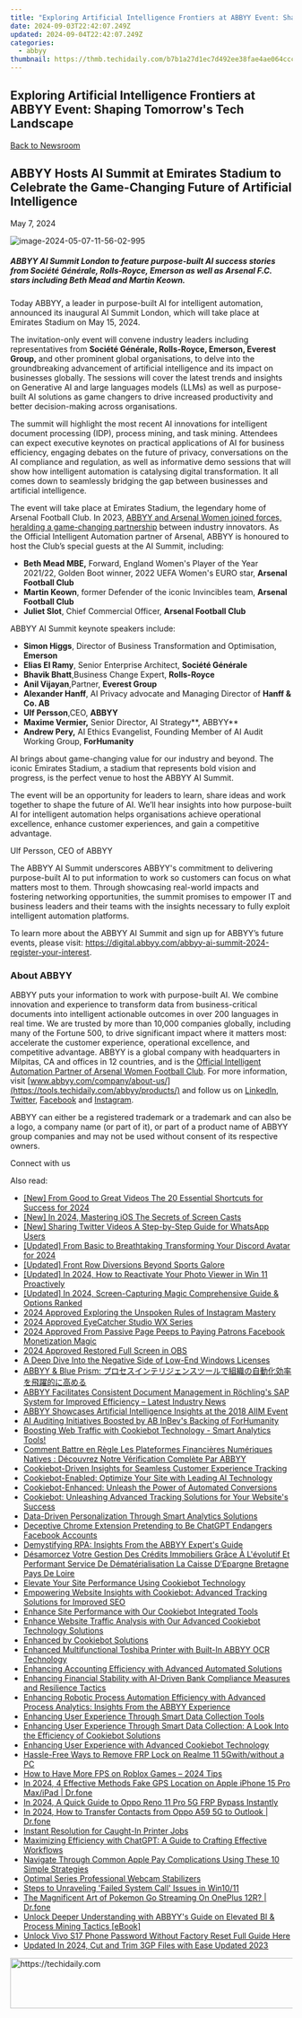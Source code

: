 ```yaml
---
title: "Exploring Artificial Intelligence Frontiers at ABBYY Event: Shaping Tomorrow's Tech Landscape"
date: 2024-09-03T22:42:07.249Z
updated: 2024-09-04T22:42:07.249Z
categories:
  - abbyy
thumbnail: https://thmb.techidaily.com/b7b1a27d1ec7d492ee38fae4ae064cccff7a07bb81d0c83c83f67196d92674a7.jpg
---
```


## Exploring Artificial Intelligence Frontiers at ABBYY Event: Shaping Tomorrow's Tech Landscape

[Back to Newsroom](https://tools.techidaily.com/abbyy/products/)

## ABBYY Hosts AI Summit at Emirates Stadium to Celebrate the Game-Changing Future of Artificial Intelligence

May 7, 2024

![image-2024-05-07-11-56-02-995](https://content.abbyy.com/-/media/project/abbyy/abbyy/company/newsroom/news-images/image-2024-05-07-11-56-02-995.png?h=729&iar=0&w=1296)

##### ABBYY AI Summit London to feature purpose-built AI success stories from Société Générale, Rolls-Royce, Emerson as well as Arsenal F.C. stars including Beth Mead and Martin Keown.

Today ABBYY, a leader in purpose-built AI for intelligent automation, announced its inaugural AI Summit London, which will take place at Emirates Stadium on May 15, 2024.

The invitation-only event will convene industry leaders including representatives from **Société Générale, Rolls-Royce, Emerson, Everest Group,** and other prominent global organisations, to delve into the groundbreaking advancement of artificial intelligence and its impact on businesses globally. The sessions will cover the latest trends and insights on Generative AI and large languages models (LLMs) as well as purpose-built AI solutions as game changers to drive increased productivity and better decision-making across organisations.

The summit will highlight the most recent AI innovations for intelligent document processing (IDP), process mining, and task mining. Attendees can expect executive keynotes on practical applications of AI for business efficiency, engaging debates on the future of privacy, conversations on the AI compliance and regulation, as well as informative demo sessions that will show how intelligent automation is catalysing digital transformation. It all comes down to seamlessly bridging the gap between businesses and artificial intelligence. 

The event will take place at Emirates Stadium, the legendary home of Arsenal Football Club. In 2023, [ABBYY and Arsenal Women joined forces, heralding a game-changing partnership](https://tools.techidaily.com/abbyy/products/) between industry innovators. As the Official Intelligent Automation partner of Arsenal, ABBYY is honoured to host the Club’s special guests at the AI Summit, including:

* **Beth Mead MBE,** Forward, England Women's Player of the Year 2021/22, Golden Boot winner, 2022 UEFA Women's EURO star, **Arsenal Football Club**
* **Martin Keown**, former Defender of the iconic Invincibles team, **Arsenal Football Club**
* **Juliet Slot**, Chief Commercial Officer, **Arsenal Football Club**

ABBYY AI Summit keynote speakers include:

* **Simon Higgs**, Director of Business Transformation and Optimisation, **Emerson**
* **Elias El Ramy**, Senior Enterprise Architect, **Société Générale**
* **Bhavik Bhatt**,Business Change Expert, **Rolls-Royce**
* **Anil Vijayan**,Partner, **Everest Group**
* **Alexander Hanff**, AI Privacy advocate and Managing Director of **Hanff & Co. AB**
* **Ulf Persson**,CEO, **ABBYY**
* **Maxime Vermier,** Senior Director, AI Strategy**, ABBYY**
* **Andrew Pery,** AI Ethics Evangelist, Founding Member of AI Audit Working Group, **ForHumanity**

AI brings about game-changing value for our industry and beyond. The iconic Emirates Stadium, a stadium that represents bold vision and progress, is the perfect venue to host the ABBYY AI Summit. 

The event will be an opportunity for leaders to learn, share ideas and work together to shape the future of AI. We’ll hear insights into how purpose-built AI for intelligent automation helps organisations achieve operational excellence, enhance customer experiences, and gain a competitive advantage.

Ulf Persson, CEO of ABBYY

The ABBYY AI Summit underscores ABBYY's commitment to delivering purpose-built AI to put information to work so customers can focus on what matters most to them. Through showcasing real-world impacts and fostering networking opportunities, the summit promises to empower IT and business leaders and their teams with the insights necessary to fully exploit intelligent automation platforms.

To learn more about the ABBYY AI Summit and sign up for ABBYY’s future events, please visit: <https://digital.abbyy.com/abbyy-ai-summit-2024-register-your-interest>. 

### About ABBYY

ABBYY puts your information to work with purpose-built AI. We combine innovation and experience to transform data from business-critical documents into intelligent actionable outcomes in over 200 languages in real time. We are trusted by more than 10,000 companies globally, including many of the Fortune 500, to drive significant impact where it matters most: accelerate the customer experience, operational excellence, and competitive advantage. ABBYY is a global company with headquarters in Milpitas, CA and offices in 12 countries, and is the [Official Intelligent Automation Partner of Arsenal Women Football Club](https://tools.techidaily.com/abbyy/products/). For more information, visit [www.abbyy.com/company/about-us/](https://tools.techidaily.com/abbyy/products/) and follow us on [LinkedIn](https://www.linkedin.com/company/abbyy), [Twitter](https://twitter.com/ABBYY%5FSoftware), [Facebook](https://www.facebook.com/ABBYYsoft) and [Instagram](https://www.instagram.com/abbyyglobal/).

ABBYY can either be a registered trademark or a trademark and can also be a logo, a company name (or part of it), or part of a product name of ABBYY group companies and may not be used without consent of its respective owners.

Connect with us

<ins class="adsbygoogle"
     style="display:block"
     data-ad-format="autorelaxed"
     data-ad-client="ca-pub-7571918770474297"
     data-ad-slot="1223367746"></ins>



<ins class="adsbygoogle"
     style="display:block"
     data-ad-client="ca-pub-7571918770474297"
     data-ad-slot="8358498916"
     data-ad-format="auto"
     data-full-width-responsive="true"></ins>

<span class="atpl-alsoreadstyle">Also read:</span>
<div><ul>
<li><a href="https://youtube-zero.techidaily.com/rom-good-to-great-videos-the-20-essential-shortcuts-for-success-for-2024/"><u>[New] From Good to Great Videos  The 20 Essential Shortcuts for Success for 2024</u></a></li>
<li><a href="https://screen-activity-recording.techidaily.com/new-in-2024-mastering-ios-the-secrets-of-screen-casts/"><u>[New] In 2024, Mastering iOS  The Secrets of Screen Casts</u></a></li>
<li><a href="https://twitter-clips.techidaily.com/new-sharing-twitter-videos-a-step-by-step-guide-for-whatsapp-users/"><u>[New] Sharing Twitter Videos  A Step-by-Step Guide for WhatsApp Users</u></a></li>
<li><a href="https://discord-videos.techidaily.com/updated-from-basic-to-breathtaking-transforming-your-discord-avatar-for-2024/"><u>[Updated] From Basic to Breathtaking  Transforming Your Discord Avatar for 2024</u></a></li>
<li><a href="https://some-techniques.techidaily.com/updated-front-row-diversions-beyond-sports-galore/"><u>[Updated] Front Row Diversions Beyond Sports Galore</u></a></li>
<li><a href="https://vp-tips.techidaily.com/updated-in-2024-how-to-reactivate-your-photo-viewer-in-win-11-proactively/"><u>[Updated] In 2024, How to Reactivate Your Photo Viewer in Win 11 Proactively</u></a></li>
<li><a href="https://screen-video-capture.techidaily.com/updated-in-2024-screen-capturing-magic-comprehensive-guide-and-options-ranked/"><u>[Updated] In 2024, Screen-Capturing Magic  Comprehensive Guide & Options Ranked</u></a></li>
<li><a href="https://instagram-videos.techidaily.com/2024-approved-exploring-the-unspoken-rules-of-instagram-mastery/"><u>2024 Approved  Exploring the Unspoken Rules of Instagram Mastery</u></a></li>
<li><a href="https://visual-screen-recording.techidaily.com/2024-approved-eyecatcher-studio-wx-series/"><u>2024 Approved  EyeCatcher Studio WX Series</u></a></li>
<li><a href="https://facebook-video-content.techidaily.com/2024-approved-from-passive-page-peeps-to-paying-patrons-facebook-monetization-magic/"><u>2024 Approved  From Passive Page Peeps to Paying Patrons  Facebook Monetization Magic</u></a></li>
<li><a href="https://screen-sharing-recording.techidaily.com/2024-approved-restored-full-screen-in-obs/"><u>2024 Approved  Restored  Full Screen in OBS</u></a></li>
<li><a href="https://win11.techidaily.com/a-deep-dive-into-the-negative-side-of-low-end-windows-licenses/"><u>A Deep Dive Into the Negative Side of Low-End Windows Licenses</u></a></li>
<li><a href="https://solve-popular.techidaily.com/abbyy-and-blue-prism/"><u>ABBYY & Blue Prism: プロセスインテリジェンスツールで組織の自動化効率を飛躍的に高める</u></a></li>
<li><a href="https://solve-popular.techidaily.com/abbyy-facilitates-consistent-document-management-in-rochlings-sap-system-for-improved-efficiency-latest-industry-news/"><u>ABBYY Facilitates Consistent Document Management in Röchling's SAP System for Improved Efficiency – Latest Industry News</u></a></li>
<li><a href="https://solve-popular.techidaily.com/abbyy-showcases-artificial-intelligence-insights-at-the-2018-aiim-event/"><u>ABBYY Showcases Artificial Intelligence Insights at the 2018 AIIM Event</u></a></li>
<li><a href="https://solve-popular.techidaily.com/ai-auditing-initiatives-boosted-by-ab-inbevs-backing-of-forhumanity/"><u>AI Auditing Initiatives Boosted by AB InBev's Backing of ForHumanity</u></a></li>
<li><a href="https://solve-popular.techidaily.com/boosting-web-traffic-with-cookiebot-technology-smart-analytics-tools/"><u>Boosting Web Traffic with Cookiebot Technology - Smart Analytics Tools!</u></a></li>
<li><a href="https://solve-popular.techidaily.com/comment-battre-en-regle-les-plateformes-financieres-numeriques-natives-decouvrez-notre-verification-complete-par-abbyy/"><u>Comment Battre en Règle Les Plateformes Financières Numériques Natives : Découvrez Notre Vérification Complète Par ABBYY</u></a></li>
<li><a href="https://solve-popular.techidaily.com/cookiebot-driven-insights-for-seamless-customer-experience-tracking/"><u>Cookiebot-Driven Insights for Seamless Customer Experience Tracking</u></a></li>
<li><a href="https://solve-popular.techidaily.com/cookiebot-enabled-optimize-your-site-with-leading-ai-technology/"><u>Cookiebot-Enabled: Optimize Your Site with Leading AI Technology</u></a></li>
<li><a href="https://solve-popular.techidaily.com/cookiebot-enhanced-unleash-the-power-of-automated-conversions/"><u>Cookiebot-Enhanced: Unleash the Power of Automated Conversions</u></a></li>
<li><a href="https://solve-popular.techidaily.com/cookiebot-unleashing-advanced-tracking-solutions-for-your-websites-success/"><u>Cookiebot: Unleashing Advanced Tracking Solutions for Your Website's Success</u></a></li>
<li><a href="https://solve-popular.techidaily.com/data-driven-personalization-through-smart-analytics-solutions/"><u>Data-Driven Personalization Through Smart Analytics Solutions</u></a></li>
<li><a href="https://tech-revival.techidaily.com/deceptive-chrome-extension-pretending-to-be-chatgpt-endangers-facebook-accounts/"><u>Deceptive Chrome Extension Pretending to Be ChatGPT Endangers Facebook Accounts</u></a></li>
<li><a href="https://solve-popular.techidaily.com/demystifying-rpa-insights-from-the-abbyy-experts-guide/"><u>Demystifying RPA: Insights From the ABBYY Expert's Guide</u></a></li>
<li><a href="https://solve-popular.techidaily.com/desamorcez-votre-gestion-des-credits-immobiliers-grace-a-levolutif-et-performant-service-de-dematerialisation-la-caisse-depargne-bretagne-pays-de-loire/"><u>Désamorcez Votre Gestion Des Crédits Immobiliers Grâce À L'évolutif Et Performant Service De Dématérialisation La Caisse D’Epargne Bretagne Pays De Loire</u></a></li>
<li><a href="https://solve-popular.techidaily.com/elevate-your-site-performance-using-cookiebot-technology/"><u>Elevate Your Site Performance Using Cookiebot Technology</u></a></li>
<li><a href="https://solve-popular.techidaily.com/empowering-website-insights-with-cookiebot-advanced-tracking-solutions-for-improved-seo/"><u>Empowering Website Insights with Cookiebot: Advanced Tracking Solutions for Improved SEO</u></a></li>
<li><a href="https://solve-popular.techidaily.com/enhance-site-performance-with-our-cookiebot-integrated-tools/"><u>Enhance Site Performance with Our Cookiebot Integrated Tools</u></a></li>
<li><a href="https://solve-popular.techidaily.com/enhance-website-traffic-analysis-with-our-advanced-cookiebot-technology-solutions/"><u>Enhance Website Traffic Analysis with Our Advanced Cookiebot Technology Solutions</u></a></li>
<li><a href="https://solve-popular.techidaily.com/enhanced-by-cookiebot-solutions/"><u>Enhanced by Cookiebot Solutions</u></a></li>
<li><a href="https://solve-popular.techidaily.com/enhanced-multifunctional-toshiba-printer-with-built-in-abbyy-ocr-technology/"><u>Enhanced Multifunctional Toshiba Printer with Built-In ABBYY OCR Technology</u></a></li>
<li><a href="https://solve-popular.techidaily.com/enhancing-accounting-efficiency-with-advanced-automated-solutions/"><u>Enhancing Accounting Efficiency with Advanced Automated Solutions</u></a></li>
<li><a href="https://solve-popular.techidaily.com/enhancing-financial-stability-with-ai-driven-bank-compliance-measures-and-resilience-tactics/"><u>Enhancing Financial Stability with AI-Driven Bank Compliance Measures and Resilience Tactics</u></a></li>
<li><a href="https://solve-popular.techidaily.com/enhancing-robotic-process-automation-efficiency-with-advanced-process-analytics-insights-from-the-abbyy-experience/"><u>Enhancing Robotic Process Automation Efficiency with Advanced Process Analytics: Insights From the ABBYY Experience</u></a></li>
<li><a href="https://solve-popular.techidaily.com/enhancing-user-experience-through-smart-data-collection-tools/"><u>Enhancing User Experience Through Smart Data Collection Tools</u></a></li>
<li><a href="https://solve-popular.techidaily.com/enhancing-user-experience-through-smart-data-collection-a-look-into-the-efficiency-of-cookiebot-solutions/"><u>Enhancing User Experience Through Smart Data Collection: A Look Into the Efficiency of Cookiebot Solutions</u></a></li>
<li><a href="https://solve-popular.techidaily.com/enhancing-user-experience-with-advanced-cookiebot-technology/"><u>Enhancing User Experience with Advanced Cookiebot Technology</u></a></li>
<li><a href="https://bypass-frp.techidaily.com/hassle-free-ways-to-remove-frp-lock-on-realme-11-5gwithwithout-a-pc-by-drfone-android/"><u>Hassle-Free Ways to Remove FRP Lock on Realme 11 5Gwith/without a PC</u></a></li>
<li><a href="https://tech-renaissance.techidaily.com/1723808150721-how-to-have-more-fps-on-roblox-games-2024-tips/"><u>How to Have More FPS on Roblox Games – 2024 Tips</u></a></li>
<li><a href="https://iphone-location.techidaily.com/in-2024-4-effective-methods-fake-gps-location-on-apple-iphone-15-pro-maxipad-drfone-by-drfone-virtual-ios/"><u>In 2024, 4 Effective Methods Fake GPS Location on Apple iPhone 15 Pro Max/iPad | Dr.fone</u></a></li>
<li><a href="https://android-frp.techidaily.com/in-2024-a-quick-guide-to-oppo-reno-11-pro-5g-frp-bypass-instantly-by-drfone-android/"><u>In 2024, A Quick Guide to Oppo Reno 11 Pro 5G FRP Bypass Instantly</u></a></li>
<li><a href="https://android-transfer.techidaily.com/in-2024-how-to-transfer-contacts-from-oppo-a59-5g-to-outlook-drfone-by-drfone-transfer-from-android-transfer-from-android/"><u>In 2024, How to Transfer Contacts from Oppo A59 5G to Outlook | Dr.fone</u></a></li>
<li><a href="https://printer-issues.techidaily.com/instant-resolution-for-caught-in-printer-jobs/"><u>Instant Resolution for Caught-In Printer Jobs</u></a></li>
<li><a href="https://tech-haven.techidaily.com/maximizing-efficiency-with-chatgpt-a-guide-to-crafting-effective-workflows/"><u>Maximizing Efficiency with ChatGPT: A Guide to Crafting Effective Workflows</u></a></li>
<li><a href="https://fox-that.techidaily.com/navigate-through-common-apple-pay-complications-using-these-10-simple-strategies/"><u>Navigate Through Common Apple Pay Complications Using These 10 Simple Strategies</u></a></li>
<li><a href="https://extra-information.techidaily.com/optimal-series-professional-webcam-stabilizers/"><u>Optimal Series  Professional Webcam Stabilizers</u></a></li>
<li><a href="https://windows11.techidaily.com/steps-to-unraveling-failed-system-call-issues-in-win1011/"><u>Steps to Unraveling 'Failed System Call' Issues in Win10/11</u></a></li>
<li><a href="https://android-pokemon-go.techidaily.com/the-magnificent-art-of-pokemon-go-streaming-on-oneplus-12r-drfone-by-drfone-virtual-android/"><u>The Magnificent Art of Pokemon Go Streaming On OnePlus 12R? | Dr.fone</u></a></li>
<li><a href="https://solve-popular.techidaily.com/unlock-deeper-understanding-with-abbyys-guide-on-elevated-bi-and-process-mining-tactics-ebook/"><u>Unlock Deeper Understanding with ABBYY's Guide on Elevated BI & Process Mining Tactics [eBook]</u></a></li>
<li><a href="https://android-unlock.techidaily.com/unlock-vivo-s17-phone-password-without-factory-reset-full-guide-here-by-drfone-android/"><u>Unlock Vivo S17 Phone Password Without Factory Reset Full Guide Here</u></a></li>
<li><a href="https://smart-video-editing.techidaily.com/updated-in-2024-cut-and-trim-3gp-files-with-ease-updated-2023/"><u>Updated In 2024, Cut and Trim 3GP Files with Ease Updated 2023</u></a></li>
</ul></div>

<!-- affiliate ads begin -->
<a href="https://aligracehair.sjv.io/c/5597632/1997648/19272" target="_top" id="1997648">
  <img src="//a.impactradius-go.com/display-ad/19272-1997648" border="0" alt="https://techidaily.com" width="728" height="90"/>
</a>
<img height="0" width="0" src="https://aligracehair.sjv.io/i/5597632/1997648/19272" style="position:absolute;visibility:hidden;" border="0" />
<!-- affiliate ads end -->